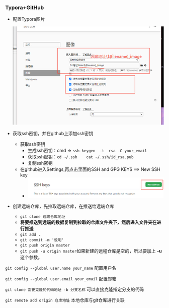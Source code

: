 ### Typora+GitHub

- 配置Typora图片

  ![image-20221125003706028](image/Typora+GitHub/image-20221125003706028.png)

- 获取ssh密钥，并在github上添加ssh密钥

  - 获取ssh密钥
    - 生成ssh密钥：cmd =>  `ssh-keygen  -t  rsa -C your_email`
    - 获取ssh密钥：`cd ~/.ssh    cat ~/.ssh/id_rsa.pub`
    - 复制ssh密钥
  - 在github进入Settings,再点击里面的SSH and GPG KEYS ==> New SSH key
    - ![image-20221125003732961](image/Typora+GitHub/image-20221125003732961.png)

- 创建远端仓库，先拉取远端仓库，在推送给远端仓库

  - `git clone 远端仓库地址`
  - **将要推送到远端的数据复制到拉取的仓库文件夹下，然后进入文件夹在进行推送**
  - `git add .`
  - `git commit -m '说明'`
  - `git push origin master`
  - `git push -u origin master`如果新建的远程仓库是空的，所以要加上 **-u** 这个参数。



`git config --global user.name your_name` 配置用户名

`git config --global user.email your_email` 配置邮箱

`git clone 需要克隆的代码地址 -b 分支名称`  可以直接克隆指定分支的代码

`git remote add origin 仓库地址` 本地仓库与git仓库进行关联



